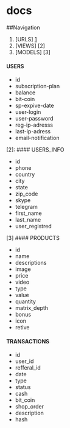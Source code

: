 # docs
##Navigation
1. [URLS] [1]
2. [VIEWS] [2]
3. [MODELS] [3]



#### USERS
* id
* subscription-plan
* balance
* bit-coin
* sp-expive-date
* user-login
* user-password
* reg-ip-adresss
* last-ip-adress
* email-notification

[2]: #### USERS_INFO 
* id
* phone
* country
* city
* state
* zip_code
* skype
* telegram
* first_name
* last_name
* user_registred

[3] #### PRODUCTS 
* id
* name
* descriptions
* image
* price
* video
* type
* value
* quantity
* matrix_depth
* bonus
* icon
* retive

#### TRANSACTIONS
* id
* user_id
* refferal_id
* date
* type
* status
* cash
* bit_coin
* shop_order
* description
* hash

[1]: URLS
